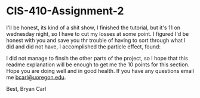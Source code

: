 # CIS-410-Assignment-2 #

I'll be honest, its kind of a shit show, I finished the tutorial, but it's 11 on wednesday night, so I have to cut my losses at some point. 
I figured I'd be honest with you and save you thr trouble of having to sort through what I did and did not have, I accomplished the particle effect, found:

I did not manage to finsih the other parts of the project, so I hope that this readme explanation will be enough to get me the 10 points for this section. Hope you are doing well and in good health. If you have any questions email me bcarl@uoregon.edu.

Best,
Bryan Carl
